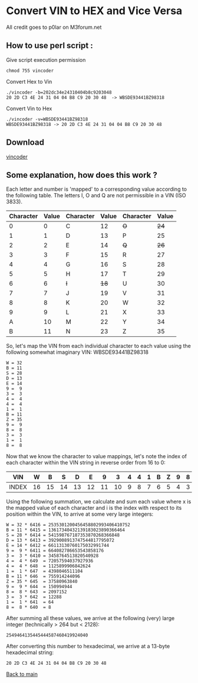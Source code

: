 # Convert VIN to HEX and Vice Versa

All credit goes to p0lar on M3forum.net

## How to use perl script :

Give script execution permission
```
chmod 755 vincoder
```
Convert Hex to Vin
```
./vincoder -b=202dc34e24310404b8c9203048
20 2D C3 4E 24 31 04 04 B8 C9 20 30 48  -> WBSDE93441BZ98318
```
Convert Vin to Hex
```
./vincoder -v=WBSDE93441BZ98318
WBSDE93441BZ98318 -> 20 2D C3 4E 24 31 04 04 B8 C9 20 30 48
```

## Download

[vincoder](vincoder)

## Some explanation, how does this work ?

Each letter and number is 'mapped' to a corresponding value according to the following table.
The letters I, O and Q are not permissible in a VIN (ISO 3833).

| Character	| Value	 	| 	Character |	Value	 |	Character	| Value   |
|-----------|---------|-------------|--------|------------|---------|
| 0	        | 0	 	    |	C	          | 12	 	 | ~~O~~      |	~~24~~  |
| 1	        | 1	   	  |	D	          | 13	 	 | P	        | 25      |
| 2	        | 2	   	  |	E	          | 14	 	 | ~~Q~~      | ~~26~~  |
| 3	        | 3	   	  |	F	          | 15	 	 | R	        | 27      |
| 4	        | 4	   	  |	G	          | 16	 	 | S	        | 28      |
| 5	        | 5	   	  |	H	          | 17	 	 | T	        | 29      |
| 6	        | 6	   	  |	~~I~~	      | ~~18~~ | U	        | 30      |
| 7	        | 7	   	  |	J	          | 19	 	 | V	        | 31      |
| 8	        | 8	   	  |	K	          | 20	 	 | W	        | 32      |
| 9	        | 9	   	  |	L	          | 21	 	 | X	        | 33      |
| A	        | 10  	 	|	M           | 22  	 | Y          |	34      |
| B	        | 11  	 	|	N           | 23   	 | Z          |	35      |

So, let's map the VIN from each individual character to each value using the following somewhat imaginary VIN: WBSDE93441BZ98318

```
W = 32
B = 11
S = 28
D = 13
E = 14
9 =  9
3 =  3
4 =  4
4 =  4
1 =  1
B = 11
Z = 35
9 =  9
8 =  8
3 =  3
1 =  1
8 =  8
```

Now that we know the character to value mappings, let's note the index of each character within the VIN string in reverse order from 16 to 0:


| VIN  |  W | B |  S | D | E | 9 | 3 | 4 | 4 | 1 | B | Z | 9 | 8 | 3 | 1 | 8 |
|------|----|---|-----|--|---|---|---|---|---|---|---|---|---|---|---|---|---|
| INDEX | 16 |15 | 14 | 13 | 12 | 11 | 10 | 9 | 8 | 7 | 6 | 5 | 4 | 3 | 2 | 1 | 0 |

Using the following summation, we calculate and sum each value where x is the mapped value of each character and i is the index with respect to its position within the VIN, to arrive at some very large integers:

```
W = 32 * 6416 = 2535301200456458802993406410752
B = 11 * 6415 = 13617340432139183023890366464
S = 28 * 6414 = 541598767187353870268366848
D = 13 * 6413 = 3929008913747544817795072
E = 14 * 6412 = 66113130760175032991744
9 =  9 * 6411 = 664082786653543858176
3 =  3 * 6410 = 3458764513820540928
4 =  4 * 649  = 72057594037927936
4 =  4 * 648  = 1125899906842624
1 =  1 * 647  = 4398046511104
B = 11 * 646  = 755914244096
Z = 35 * 645  = 37580963840
9 =  9 * 644  = 150994944
8 =  8 * 643  = 2097152
3 =  3 * 642  = 12288
1 =  1 * 641  = 64
8 =  8 * 640  = 8
```
After summing all these values, we arrive at the following (very) large integer (technically > 264 but < 2128):

```
2549464135445444587460419924040
```
After converting this number to hexadecimal, we arrive at a 13-byte hexadecimal string:

```
20 2D C3 4E 24 31 04 04 B8 C9 20 30 48
```
[Back to main](/README.mkd)
